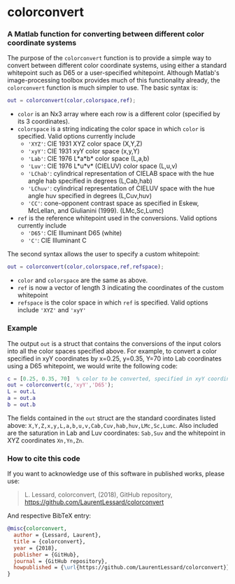 # colorconvert
### A Matlab function for converting between different color coordinate systems

The purpose of the `colorconvert` function is to provide a simple way to convert between different color coordinate systems, using either a standard whitepoint such as D65 or a user-specified whitepoint. Although Matlab's image-processing toolbox provides much of this functionality already, the `colorconvert` function is much simpler to use. The basic syntax is:
```matlab
out = colorconvert(color,colorspace,ref);
```
- `color` is an Nx3 array where each row is a different color (specified by its 3 coordinates).
- `colorspace` is a string indicating the color space in which `color` is specified. Valid options currently include
  - `'XYZ'`: CIE 1931 XYZ color space (X,Y,Z)
  - `'xyY'`: CIE 1931 xyY color space (x,y,Y)
  - `'Lab'`: CIE 1976 L\*a\*b\* color space (L,a,b)
  - `'Luv'`: CIE 1976 L\*u\*v\* (CIELUV) color space (L,u,v)
  - `'LChab'`: cylindrical representation of CIELAB space with the hue angle hab specified in degrees (L,Cab,hab)
  - `'LChuv'`: cylindrical representation of CIELUV space with the hue angle huv specified in degrees (L,Cuv,huv)
  - `'CC'`: cone-opponent contrast space as specified in Eskew, McLellan, and Giulianini (1999). (LMc,Sc,Lumc)
- `ref` is the reference whitepoint used in the conversions. Valid options currently include
  - `'D65'`: CIE Illuminant D65 (white)
  - `'C'`: CIE Illuminant C
  
The second syntax allows the user to specify a custom whitepoint:
```matlab
out = colorconvert(color,colorspace,ref,refspace);
```
- `color` and `colorspace` are the same as above.
- `ref` is now a vector of length 3 indicating the coordinates of the custom whitepoint
- `refspace` is the color space in which `ref` is specified. Valid options include `'XYZ'` and `'xyY'`

### Example
The output `out` is a struct that contains the conversions of the input colors into all the color spaces specified above. For example, to convert a color specified in xyY coordinates by x=0.25, y=0.35, Y=70 into Lab coordinates using a D65 whitepoint, we would write the following code:
```matlab
c = [0.25, 0.35, 70]  % color to be converted, specified in xyY coordinates
out = colorconvert(c,'xyY','D65');
L = out.L
a = out.a
b = out.b
```
The fields contained in the `out` struct are the standard coordinates listed above: `X,Y,Z,x,y,L,a,b,u,v,Cab,Cuv,hab,huv,LMc,Sc,Lumc`. Also included are the saturation in Lab and Luv coordinates: `Sab,Suv` and the whitepoint in XYZ coordinates `Xn,Yn,Zn`.

### How to cite this code
If you want to acknowledge use of this software in published works, please use:

> L. Lessard, colorconvert, (2018), GitHub repository, https://github.com/LaurentLessard/colorconvert
  
And respective BibTeX entry:

```bibtex
@misc{colorconvert,
  author = {Lessard, Laurent},
  title = {colorconvert},
  year = {2018},
  publisher = {GitHub},
  journal = {GitHub repository},
  howpublished = {\url{https://github.com/LaurentLessard/colorconvert}}
}
```
